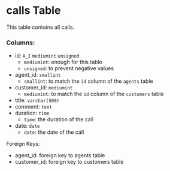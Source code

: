 
# calls Table

This table contains all calls.

### Columns:
- id: `A_I` `mediumint` `unsigned`
    - `mediumint`: enough for this table
    - `unsigned`: to prevent negative values
- agent_id: `smallint`
  - `smallint`: to match the `id` column of the `agents` table
- customer_id: `mediumint`
  - `mediumint`: to match the `id` column of the `customers` table
- title: `varchar(500)`
- comment: `text`
- duration: `time`
  - `time`: the duration of the call
- date: `date`
  - `date`: the date of the call

Foreign Keys:
- agent_id: foreign key to agents table
- customer_id: foreign key to customers table